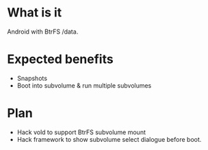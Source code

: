# What is it
Android with BtrFS /data.

# Expected benefits
* Snapshots
* Boot into subvolume & run multiple subvolumes

# Plan
* Hack vold to support BtrFS subvolume mount
* Hack framework to show subvolume select dialogue before boot.